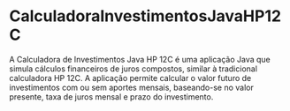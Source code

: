 # CalculadoraInvestimentosJavaHP12C
A Calculadora de Investimentos Java HP 12C é uma aplicação Java que simula cálculos financeiros de juros compostos, similar à tradicional calculadora HP 12C. A aplicação permite calcular o valor futuro de investimentos com ou sem aportes mensais, baseando-se no valor presente, taxa de juros mensal e prazo do investimento.
